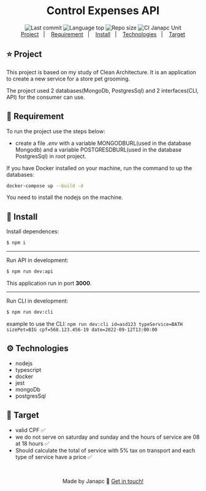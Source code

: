 <div align="center">
  <h1>Control Expenses API</h1>
  <img alt="Last commit" src="https://img.shields.io/github/last-commit/janapc/pet-grooming"/>
  <img alt="Language top" src="https://img.shields.io/github/languages/top/janapc/pet-grooming"/>
  <img alt="Repo size" src="https://img.shields.io/github/repo-size/janapc/pet-grooming"/>
  <img alt="CI Janapc Unit" src="https://github.com/janapc/pet-grooming/actions/workflows/tests.yml/badge.svg"/>
</div>
<div align="center">
 <a href="#-project">Project</a>&nbsp;&nbsp;&nbsp;|&nbsp;&nbsp;&nbsp;
<a href="#-requirement">Requirement</a>&nbsp;&nbsp;&nbsp;|&nbsp;&nbsp;&nbsp;
<a href="#-install">Install</a>&nbsp;&nbsp;&nbsp;|&nbsp;&nbsp;&nbsp;
<a href="#-technologies">Technologies</a>&nbsp;&nbsp;&nbsp;|&nbsp;&nbsp;&nbsp;
<a href="#-target">Target</a>
</div>

## ⭐️ Project

This project is based on my study of Clean Architecture. It is an application to create a new service for a store pet grooming.

The project used 2 databases(MongoDb, PostgresSql) and 2 interfaces(CLI, API) for the consumer can use.

## 📍 Requirement

To run the project use the steps below:

- create a file _.env_ with a variable MONGODBURL(used in the database Mongodb) and a variable POSTGRESDBURL(used in the database PostgresSql) in root project.

If you have Docker installed on your machine, run the command to up the databases:

```sh
docker-compose up --build -d
```

You need to install the nodejs on the machine.

## 🚀 Install

Install dependences:

```sh
$ npm i
```

---

Run API in development:

```sh
$ npm run dev:api
```

This application run in port **3000**.

---

Run CLI in development:

```sh
$ npm run dev:cli
```

example to use the CLI: `npm run dev:cli id=asd123 typeService=BATH sizePet=BIG cpf=568.123.456-19 date=2022-09-12T13:00:00`

## ⚙️ Technologies

- nodejs
- typescript
- docker
- jest
- mongoDb
- postgresSql

## 🎯 Target

- valid CPF ✅
- we do not serve on saturday and sunday and the hours of service are 08 at 18 hours ✅
- Should calculate the total of service with 5% tax on transport and each type of service have a price ✅

<br>
<span align="center">

Made by Janapc 🤘 [Get in touch!](https://www.linkedin.com/in/janaina-pedrina/)

</span>
